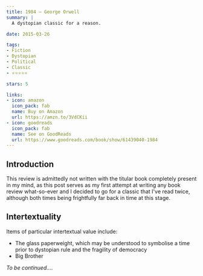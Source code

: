 ```yaml
---
title: 1984 — George Orwell
summary: |
  A dystopian classic for a reason.

date: 2015-03-26

tags:
- Fiction
- Dystopian
- Political
- Classic
- ⭐⭐⭐⭐⭐

stars: 5

links:
- icon: amazon
  icon_pack: fab
  name: Buy on Amazon
  url: https://amzn.to/3VdCKii
- icon: goodreads
  icon_pack: fab
  name: See on GoodReads
  url: https://www.goodreads.com/book/show/61439040-1984
---
```


## Introduction

This review is admittedly not written with the titular book completely present in my mind,
as this post serves as my first attempt at writing any book review what-so-ever and
I decided to go for a classic that I've read twice, although both times being frightfully
far back in time at this stage.

## Intertextuality

Items of particular intertextual value include:

- The glass paperweight, 
    which may be understood to symbolise a time prior to dystopian rule and the fragility of democracy
- Big Brother

_To be continued..._.